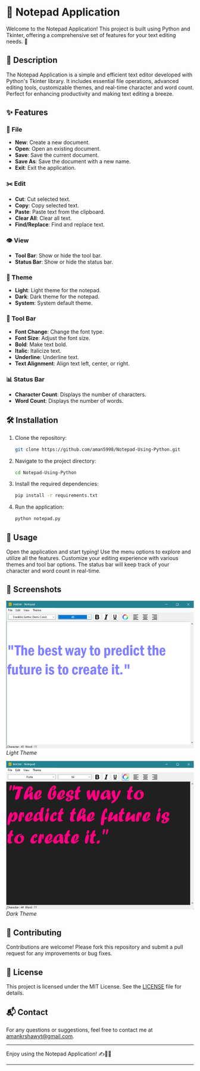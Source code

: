 # 📝 Notepad Application

Welcome to the Notepad Application! This project is built using Python and Tkinter, offering a comprehensive set of features for your text editing needs. 🎉

## 📖 Description

The Notepad Application is a simple and efficient text editor developed with Python's Tkinter library. It includes essential file operations, advanced editing tools, customizable themes, and real-time character and word count. Perfect for enhancing productivity and making text editing a breeze.

## ✨ Features

### 📂 File
- **New**: Create a new document.
- **Open**: Open an existing document.
- **Save**: Save the current document.
- **Save As**: Save the document with a new name.
- **Exit**: Exit the application.

### ✂️ Edit
- **Cut**: Cut selected text.
- **Copy**: Copy selected text.
- **Paste**: Paste text from the clipboard.
- **Clear All**: Clear all text.
- **Find/Replace**: Find and replace text.

### 👁️ View
- **Tool Bar**: Show or hide the tool bar.
- **Status Bar**: Show or hide the status bar.

### 🎨 Theme
- **Light**: Light theme for the notepad.
- **Dark**: Dark theme for the notepad.
- **System**: System default theme.

### 🔧 Tool Bar
- **Font Change**: Change the font type.
- **Font Size**: Adjust the font size.
- **Bold**: Make text bold.
- **Italic**: Italicize text.
- **Underline**: Underline text.
- **Text Alignment**: Align text left, center, or right.

### 📊 Status Bar
- **Character Count**: Displays the number of characters.
- **Word Count**: Displays the number of words.

## 🛠️ Installation

1. Clone the repository:
    ```sh
    git clone https://github.com/aman5998/Notepad-Using-Python.git
    ```
2. Navigate to the project directory:
    ```sh
    cd Notepad-Using-Python
    ```
3. Install the required dependencies:
    ```sh
    pip install -r requirements.txt
    ```
4. Run the application:
    ```sh
    python notepad.py
    ```

## 🚀 Usage

Open the application and start typing! Use the menu options to explore and utilize all the features. Customize your editing experience with various themes and tool bar options. The status bar will keep track of your character and word count in real-time.

## 📸 Screenshots

![Notepad Light Theme](screenshots/light_theme.png)
*Light Theme*

![Notepad Dark Theme](screenshots/dark_theme.png)
*Dark Theme*

## 🤝 Contributing

Contributions are welcome! Please fork this repository and submit a pull request for any improvements or bug fixes.

## 📜 License

This project is licensed under the MIT License. See the [LICENSE](LICENSE) file for details.

## 📬 Contact

For any questions or suggestions, feel free to contact me at [amankrshawyt@gmail.com](mailto:amankrshawyt@gmail.com).

---

Enjoy using the Notepad Application! ✍️📝✨

---
